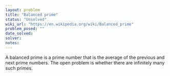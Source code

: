 ```yaml
---
layout: problem
title: "Balanced prime"
status: "Unsolved"
wiki_url: "https://en.wikipedia.org/wiki/Balanced_prime"
problem_posed: ""
date_solved:
solver:
notes:
---
```

A balanced prime is a prime number that is the average of the previous and next prime numbers. The open problem is whether there are infinitely many such primes.